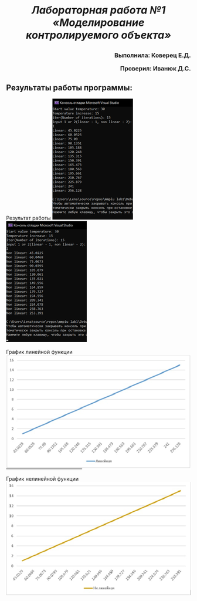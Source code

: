 ***<h1 align = "center">Лабораторная работа №1 «Моделирование контролируемого объекта»</a>***

<font size = 3>
<p align = "right">
Выполнила: Коверец Е.Д.</p>
<p align = "right">
Проверил: Иванюк Д.С.</p>
</font>

## **Результаты работы программы:**
  
Результат работы
![поместите md-файл с файлами изображений](Results/linear.png)
![поместите md-файл с файлами изображений](Results/nonlinear.png)
  
График линейной функции
![поместите md-файл с файлами изображений](Grafics/linear.png)
  
График нелинейной функции
![поместите md-файл с файлами изображений](Grafics/nonlinear.png)
